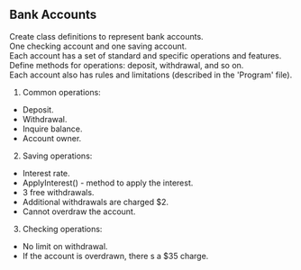 ## Bank Accounts

Create class definitions to represent bank accounts.  
One checking account and one saving account.  
Each account has a set of standard and specific operations and features.  
Define methods for operations: deposit, withdrawal, and so on.  
Each account also has rules and limitations (described in the 'Program' file).  

1. Common operations:  
- Deposit.  
- Withdrawal.  
- Inquire balance.  
- Account owner.  

2. Saving operations:   
- Interest rate.  
- ApplyInterest() - method to apply the interest.  
- 3 free withdrawals.  
- Additional withdrawals are charged $2.  
- Cannot overdraw the account.  

3. Checking operations:  
- No limit on withdrawal.  
- If the account is overdrawn, there s a $35 charge.  

